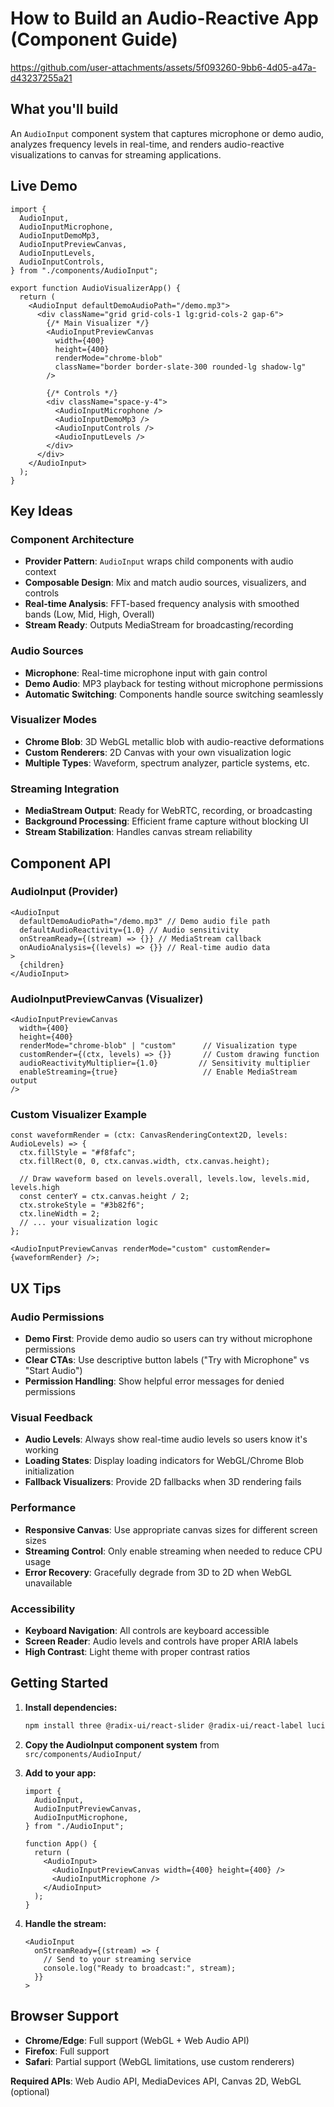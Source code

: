 # How to Build an Audio-Reactive App (Component Guide)

https://github.com/user-attachments/assets/5f093260-9bb6-4d05-a47a-d43237255a21


## What you'll build

An `AudioInput` component system that captures microphone or demo audio, analyzes frequency levels in real-time, and renders audio-reactive visualizations to canvas for streaming applications.

## Live Demo

```tsx
import {
  AudioInput,
  AudioInputMicrophone,
  AudioInputDemoMp3,
  AudioInputPreviewCanvas,
  AudioInputLevels,
  AudioInputControls,
} from "./components/AudioInput";

export function AudioVisualizerApp() {
  return (
    <AudioInput defaultDemoAudioPath="/demo.mp3">
      <div className="grid grid-cols-1 lg:grid-cols-2 gap-6">
        {/* Main Visualizer */}
        <AudioInputPreviewCanvas
          width={400}
          height={400}
          renderMode="chrome-blob"
          className="border border-slate-300 rounded-lg shadow-lg"
        />

        {/* Controls */}
        <div className="space-y-4">
          <AudioInputMicrophone />
          <AudioInputDemoMp3 />
          <AudioInputControls />
          <AudioInputLevels />
        </div>
      </div>
    </AudioInput>
  );
}
```

## Key Ideas

### Component Architecture

- **Provider Pattern**: `AudioInput` wraps child components with audio context
- **Composable Design**: Mix and match audio sources, visualizers, and controls
- **Real-time Analysis**: FFT-based frequency analysis with smoothed bands (Low, Mid, High, Overall)
- **Stream Ready**: Outputs MediaStream for broadcasting/recording

### Audio Sources

- **Microphone**: Real-time microphone input with gain control
- **Demo Audio**: MP3 playback for testing without microphone permissions
- **Automatic Switching**: Components handle source switching seamlessly

### Visualizer Modes

- **Chrome Blob**: 3D WebGL metallic blob with audio-reactive deformations
- **Custom Renderers**: 2D Canvas with your own visualization logic
- **Multiple Types**: Waveform, spectrum analyzer, particle systems, etc.

### Streaming Integration

- **MediaStream Output**: Ready for WebRTC, recording, or broadcasting
- **Background Processing**: Efficient frame capture without blocking UI
- **Stream Stabilization**: Handles canvas stream reliability

## Component API

### AudioInput (Provider)

```tsx
<AudioInput
  defaultDemoAudioPath="/demo.mp3" // Demo audio file path
  defaultAudioReactivity={1.0} // Audio sensitivity
  onStreamReady={(stream) => {}} // MediaStream callback
  onAudioAnalysis={(levels) => {}} // Real-time audio data
>
  {children}
</AudioInput>
```

### AudioInputPreviewCanvas (Visualizer)

```tsx
<AudioInputPreviewCanvas
  width={400}
  height={400}
  renderMode="chrome-blob" | "custom"      // Visualization type
  customRender={(ctx, levels) => {}}       // Custom drawing function
  audioReactivityMultiplier={1.0}         // Sensitivity multiplier
  enableStreaming={true}                   // Enable MediaStream output
/>
```

### Custom Visualizer Example

```tsx
const waveformRender = (ctx: CanvasRenderingContext2D, levels: AudioLevels) => {
  ctx.fillStyle = "#f8fafc";
  ctx.fillRect(0, 0, ctx.canvas.width, ctx.canvas.height);

  // Draw waveform based on levels.overall, levels.low, levels.mid, levels.high
  const centerY = ctx.canvas.height / 2;
  ctx.strokeStyle = "#3b82f6";
  ctx.lineWidth = 2;
  // ... your visualization logic
};

<AudioInputPreviewCanvas renderMode="custom" customRender={waveformRender} />;
```

## UX Tips

### Audio Permissions

- **Demo First**: Provide demo audio so users can try without microphone permissions
- **Clear CTAs**: Use descriptive button labels ("Try with Microphone" vs "Start Audio")
- **Permission Handling**: Show helpful error messages for denied permissions

### Visual Feedback

- **Audio Levels**: Always show real-time audio levels so users know it's working
- **Loading States**: Display loading indicators for WebGL/Chrome Blob initialization
- **Fallback Visualizers**: Provide 2D fallbacks when 3D rendering fails

### Performance

- **Responsive Canvas**: Use appropriate canvas sizes for different screen sizes
- **Streaming Control**: Only enable streaming when needed to reduce CPU usage
- **Error Recovery**: Gracefully degrade from 3D to 2D when WebGL unavailable

### Accessibility

- **Keyboard Navigation**: All controls are keyboard accessible
- **Screen Reader**: Audio levels and controls have proper ARIA labels
- **High Contrast**: Light theme with proper contrast ratios

## Getting Started

1. **Install dependencies:**

   ```bash
   npm install three @radix-ui/react-slider @radix-ui/react-label lucide-react
   ```

2. **Copy the AudioInput component system** from `src/components/AudioInput/`

3. **Add to your app:**

   ```tsx
   import {
     AudioInput,
     AudioInputPreviewCanvas,
     AudioInputMicrophone,
   } from "./AudioInput";

   function App() {
     return (
       <AudioInput>
         <AudioInputPreviewCanvas width={400} height={400} />
         <AudioInputMicrophone />
       </AudioInput>
     );
   }
   ```

4. **Handle the stream:**
   ```tsx
   <AudioInput
     onStreamReady={(stream) => {
       // Send to your streaming service
       console.log("Ready to broadcast:", stream);
     }}
   >
   ```

## Browser Support

- **Chrome/Edge**: Full support (WebGL + Web Audio API)
- **Firefox**: Full support
- **Safari**: Partial support (WebGL limitations, use custom renderers)

**Required APIs**: Web Audio API, MediaDevices API, Canvas 2D, WebGL (optional)
